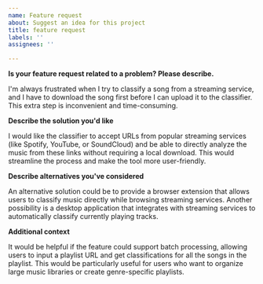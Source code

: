 ```yaml
---
name: Feature request
about: Suggest an idea for this project
title: feature request
labels: ''
assignees: ''

---
```


**Is your feature request related to a problem? Please describe.**

I'm always frustrated when I try to classify a song from a streaming service, and I have to download the song first before I can upload it to the classifier. This extra step is inconvenient and time-consuming.

**Describe the solution you'd like**

I would like the classifier to accept URLs from popular streaming services (like Spotify, YouTube, or SoundCloud) and be able to directly analyze the music from these links without requiring a local download. This would streamline the process and make the tool more user-friendly.

**Describe alternatives you've considered**

An alternative solution could be to provide a browser extension that allows users to classify music directly while browsing streaming services. Another possibility is a desktop application that integrates with streaming services to automatically classify currently playing tracks.

**Additional context**

It would be helpful if the feature could support batch processing, allowing users to input a playlist URL and get classifications for all the songs in the playlist. This would be particularly useful for users who want to organize large music libraries or create genre-specific playlists.
